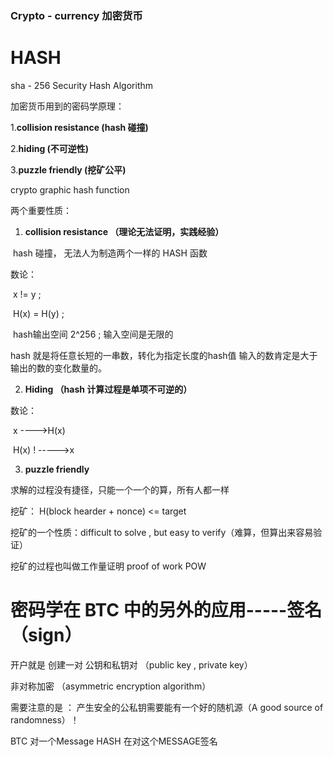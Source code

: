 ### **Crypto - currency 加密货币**

# HASH

sha - 256 Security Hash Algorithm

加密货币用到的密码学原理：

1.**collision resistance (hash 碰撞)**

2.**hiding (不可逆性)**

3.**puzzle friendly (挖矿公平)**

crypto graphic hash function  

两个重要性质：

1. **collision resistance （理论无法证明，实践经验）**

​	hash 碰撞， 无法人为制造两个一样的 HASH 函数

数论：

​	x != y ;

​	H(x) = H(y) ;

​	hash输出空间 2^256 ; 输入空间是无限的
  
  hash 就是将任意长短的一串数，转化为指定长度的hash值    输入的数肯定是大于输出的数的变化数量的。
  

2. **Hiding （hash 计算过程是单项不可逆的）**

数论：

​      x ---->H(x) 

​	    H(x) ! ----->x



3. **puzzle friendly**

求解的过程没有捷径，只能一个一个的算，所有人都一样

挖矿：
H(block hearder + nonce) <= target

挖矿的一个性质：difficult to solve , but easy to verify（难算，但算出来容易验证）

挖矿的过程也叫做工作量证明  proof of work     POW



# 密码学在 BTC 中的另外的应用-----签名（sign）

开户就是  创建一对  公钥和私钥对  （public key , private key）

非对称加密 （asymmetric encryption algorithm）

需要注意的是  ：  产生安全的公私钥需要能有一个好的随机源（A good source of randomness）！





BTC 对一个Message HASH 在对这个MESSAGE签名
